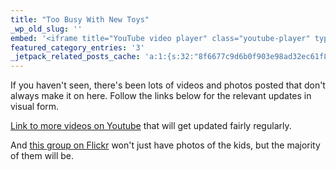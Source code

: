 ```yaml
---
title: "Too Busy With New Toys"
_wp_old_slug: ''
embed: '<iframe title="YouTube video player" class="youtube-player" type="text/html" width="474" height="297" src="http://www.youtube.com/embed/VySkVrsUWZM?rel=0&amp;hd=1" frameborder="0"></iframe>'
featured_category_entries: '3'
_jetpack_related_posts_cache: 'a:1:{s:32:"8f6677c9d6b0f903e98ad32ec61f8deb";a:2:{s:7:"expires";i:1523328943;s:7:"payload";a:3:{i:0;a:1:{s:2:"id";i:247;}i:1;a:1:{s:2:"id";i:199;}i:2;a:1:{s:2:"id";i:490;}}}}'
---
```

<p>If you haven't seen, there's been lots of videos and photos posted that don't always make it on here.  Follow the links below for the relevant updates in visual form.</p>
<p><a href="http://www.youtube.com/view_play_list?p=BE497BAF1E2CEBE6">Link to more videos on Youtube</a> that will get updated fairly regularly.</p>
<p>And <a href="http://www.flickr.com/photos/lemon/sets/72157625121513820/">this group on Flickr</a> won't just have photos of the kids, but the majority of them will be.</p>
